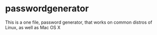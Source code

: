 # passwordgenerator
This is a one file, password generator, that works on common distros of Linux, as well as Mac OS X

